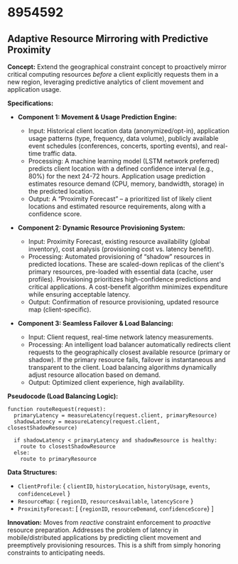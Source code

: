 # 8954592

## Adaptive Resource Mirroring with Predictive Proximity

**Concept:** Extend the geographical constraint concept to proactively mirror critical computing resources *before* a client explicitly requests them in a new region, leveraging predictive analytics of client movement and application usage.

**Specifications:**

*   **Component 1: Movement & Usage Prediction Engine:**
    *   Input: Historical client location data (anonymized/opt-in), application usage patterns (type, frequency, data volume), publicly available event schedules (conferences, concerts, sporting events), and real-time traffic data.
    *   Processing: A machine learning model (LSTM network preferred) predicts client location with a defined confidence interval (e.g., 80%) for the next 24-72 hours.  Application usage prediction estimates resource demand (CPU, memory, bandwidth, storage) in the predicted location.
    *   Output: A “Proximity Forecast” – a prioritized list of likely client locations and estimated resource requirements, along with a confidence score.

*   **Component 2: Dynamic Resource Provisioning System:**
    *   Input: Proximity Forecast, existing resource availability (global inventory), cost analysis (provisioning cost vs. latency benefit).
    *   Processing:  Automated provisioning of “shadow” resources in predicted locations.  These are scaled-down replicas of the client's primary resources, pre-loaded with essential data (cache, user profiles). Provisioning prioritizes high-confidence predictions and critical applications.  A cost-benefit algorithm minimizes expenditure while ensuring acceptable latency.
    *   Output: Confirmation of resource provisioning, updated resource map (client-specific).

*   **Component 3: Seamless Failover & Load Balancing:**
    *   Input: Client request, real-time network latency measurements.
    *   Processing: An intelligent load balancer automatically redirects client requests to the geographically closest available resource (primary or shadow). If the primary resource fails, failover is instantaneous and transparent to the client. Load balancing algorithms dynamically adjust resource allocation based on demand.
    *   Output: Optimized client experience, high availability.

**Pseudocode (Load Balancing Logic):**

```
function routeRequest(request):
  primaryLatency = measureLatency(request.client, primaryResource)
  shadowLatency = measureLatency(request.client, closestShadowResource)

  if shadowLatency < primaryLatency and shadowResource is healthy:
    route to closestShadowResource
  else:
    route to primaryResource
```

**Data Structures:**

*   `ClientProfile`: { `clientID`, `historyLocation`, `historyUsage`, `events`, `confidenceLevel` }
*   `ResourceMap`: { `regionID`, `resourcesAvailable`, `latencyScore` }
*   `ProximityForecast`: [ {`regionID`, `resourceDemand`, `confidenceScore`} ]

**Innovation:** Moves from *reactive* constraint enforcement to *proactive* resource preparation.  Addresses the problem of latency in mobile/distributed applications by predicting client movement and preemptively provisioning resources. This is a shift from simply honoring constraints to anticipating needs.